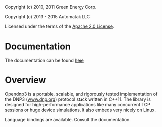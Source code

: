 Copyright (c) 2010, 2011 Green Energy Corp.

Copyright (c) 2013 - 2015 Automatak LLC

Licensed under the terms of the [Apache 2.0 License](http://www.apache.org/licenses/LICENSE-2.0.html).

Documentation
=============

The documentation can be found [here](http://www.automatak.com/opendnp3)
  
  
Overview
========

Opendnp3 is a portable, scalable, and rigorously tested implementation 
of the DNP3 (www.dnp.org) protocol stack written in C++11. The library 
is designed for high-performance applications like many concurrent TCP
sessions or huge device simulations. It also embeds very nicely on Linux.

Language bindings are available. Consult the documentation.

